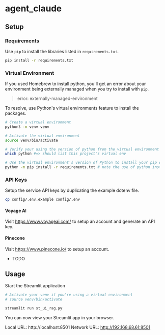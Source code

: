# agent_claude

## Setup

### Requirements

Use `pip` to install the libraries listed in `requirements.txt`.

```bash
pip install -r requirements.txt
```

### Virtual Environment

If you used Homebrew to install python, you'll get an error about your
environment being externally managed when you try to install with `pip`.

> error: externally-managed-environment

To resolve, use Python's virtual environments feature to install the packages.

```bash
# Create a virtual environment
python3 -m venv venv

# Activate the virtual environment
source venv/bin/activate

# Verify your using the version of python from the virtual environment (rather than the system)
which python #=> should list this project's virtual env

# Use the virtual environment's version of Python to install your pip dependencies
python -m pip install -r requirements.txt # note the use of python instead of python3 (system)
```

### API Keys

Setup the service API keys by duplicating the example dotenv file.

```bash
cp config/.env.example config/.env
```

#### Voyage AI

Visit https://www.voyageai.com/ to setup an account and generate an API key.

#### Pinecone

Visit https://www.pinecone.io/ to setup an account. 

- TODO

## Usage

Start the Streamlit application

```bash
# Activate your venv if you're using a virtual environment
# source venv/bin/activate

streamlit run st_ui_rag.py
```

You can now view your Streamlit app in your browser.

Local URL: http://localhost:8501
Network URL: http://192.168.68.61:8501

